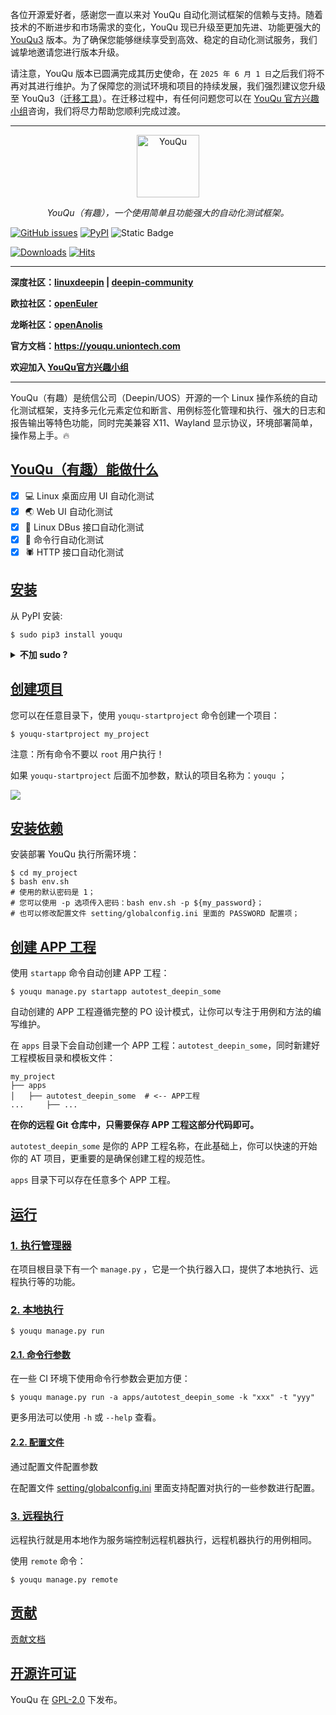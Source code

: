 各位开源爱好者，感谢您一直以来对 YouQu 自动化测试框架的信赖与支持。随着技术的不断进步和市场需求的变化，YouQu 现已升级至更加先进、功能更强大的 [YouQu3](https://youqu.uniontech.com/) 版本。为了确保您能够继续享受到高效、稳定的自动化测试服务，我们诚挚地邀请您进行版本升级。

请注意，YouQu 版本已圆满完成其历史使命，在 `2025 年 6 月 1 日`之后我们将不再对其进行维护。为了保障您的测试环境和项目的持续发展，我们强烈建议您升级至 YouQu3（[迁移工具](https://gitee.com/deepin-autotest/youqu2-transfer-youqu3)）。在迁移过程中，有任何问题您可以在 [YouQu 官方兴趣小组](https://youqu.uniontech.com/SIG.html)咨询，我们将尽力帮助您顺利完成过渡。

------------------------------------

<p align="center">
  <a href="https://linuxdeepin.github.io/youqu">
    <img src="./docs/assets/logo.png" width="100" alt="YouQu">
  </a>
</p>
<p align="center">
    <em>YouQu（有趣），一个使用简单且功能强大的自动化测试框架。</em>
</p>




[![GitHub issues](https://img.shields.io/github/issues/linuxdeepin/youqu?color=%23F79431)](https://github.com/linuxdeepin/youqu/issues)
[![PyPI](https://img.shields.io/pypi/v/youqu?style=flat&logo=github&link=https%3A%2F%2Fpypi.org%2Fproject%2Fyouqu%2F&color=%23F79431)](https://pypi.org/project/youqu/)
![Static Badge](https://img.shields.io/badge/UOS%2FDeepin/openEuler/openAnolis-Platform?style=flat&label=OS&color=%23F79431)

[![Downloads](https://static.pepy.tech/badge/youqu)](https://pepy.tech/project/youqu)
[![Hits](https://hits.sh/github.com/linuxdeepin/youqu.svg?style=flat&label=visitors&color=blue)](https://github.com/linuxdeepin/youqu)

---

**深度社区：<a href="https://github.com/linuxdeepin/youqu" target="_blank">linuxdeepin</a> | <a href="https://gitee.com/deepin-community/youqu" target="_blank">deepin-community</a>**

**欧拉社区：<a href="https://gitee.com/src-openeuler/youqu" target="_blank">openEuler</a>**

**龙晰社区：<a href="https://gitee.com/anolis/youqu" target="_blank">openAnolis</a>**

**官方文档：<a href="https://youqu.uniontech.com" target="_blank">https://youqu.uniontech.com</a>**

**欢迎加入 [YouQu官方兴趣小组](https://youqu.uniontech.com/SIG.html)**

---

YouQu（有趣）是统信公司（Deepin/UOS）开源的一个 Linux 操作系统的自动化测试框架，支持多元化元素定位和断言、用例标签化管理和执行、强大的日志和报告输出等特色功能，同时完美兼容 X11、Wayland 显示协议，环境部署简单，操作易上手。🔥

## [YouQu（有趣）能做什么]()

- [x] 💻 Linux 桌面应用 UI 自动化测试
- [x] 🌏 Web UI 自动化测试
- [x] 🚌 Linux DBus 接口自动化测试
- [x] 🚀 命令行自动化测试
- [x] 🕷️ HTTP 接口自动化测试

## [安装]()

从 PyPI 安装:


```shell
$ sudo pip3 install youqu
```

<details> 
    <summary><b>不加 sudo ?</b></summary> 

-----------------------

不加 sudo 也可以：

```shell
pip3 install youqu
```

但可能出现 `youqu-startproject` 命令无法使用；

这是因为不加 `sudo` 时，`youqu-startproject` 命令会生成在 `$HOME/.local/bin` 下，

而此路径可能不在环境变量（`PATH`）中，因此您需要添加环境变量：

```shell
export PATH=$PATH:$HOME/.local/bin
```

-----------------------

</details>


## [创建项目]()

您可以在任意目录下，使用 `youqu-startproject` 命令创建一个项目：

```shell
$ youqu-startproject my_project
```

注意：所有命令不要以 `root` 用户执行！

如果 `youqu-startproject` 后面不加参数，默认的项目名称为：`youqu` ；

![](./docs/assets/install.gif)

## [安装依赖]()

安装部署 YouQu 执行所需环境： 

```shell
$ cd my_project
$ bash env.sh
# 使用的默认密码是 1；
# 您可以使用 -p 选项传入密码：bash env.sh -p ${my_password}；
# 也可以修改配置文件 setting/globalconfig.ini 里面的 PASSWORD 配置项；
```

## [创建 APP 工程]()

使用 `startapp` 命令自动创建 APP 工程：

```shell
$ youqu manage.py startapp autotest_deepin_some
```

自动创建的 APP 工程遵循完整的 PO 设计模式，让你可以专注于用例和方法的编写维护。

在 `apps` 目录下会自动创建一个 APP 工程：`autotest_deepin_some`，同时新建好工程模板目录和模板文件：

```shell
my_project
├── apps
│   ├── autotest_deepin_some  # <-- APP工程
...     ├── ...
```

**在你的远程 Git 仓库中，只需要保存 APP 工程这部分代码即可。**

`autotest_deepin_some` 是你的  APP 工程名称，在此基础上，你可以快速的开始你的 AT 项目，更重要的是确保创建工程的规范性。

`apps` 目录下可以存在任意多个 APP 工程。

[运行]()
-------

### [1. 执行管理器]()

在项目根目录下有一个 `manage.py` ，它是一个执行器入口，提供了本地执行、远程执行等的功能。

### [2. 本地执行]()


```shell
$ youqu manage.py run
```

#### [2.1. 命令行参数]()

在一些 CI 环境下使用命令行参数会更加方便：


```shell
$ youqu manage.py run -a apps/autotest_deepin_some -k "xxx" -t "yyy"
```

更多用法可以使用 `-h` 或 `--help` 查看。

#### [2.2. 配置文件]()

通过配置文件配置参数

在配置文件 [setting/globalconfig.ini](https://github.com/linuxdeepin/youqu/blob/master/setting/globalconfig.ini)  里面支持配置对执行的一些参数进行配置。

### [3. 远程执行]()

远程执行就是用本地作为服务端控制远程机器执行，远程机器执行的用例相同。

使用 `remote` 命令：


```shell
$ youqu manage.py remote
```

## [贡献]()

[贡献文档](https://youqu.uniontech.com/CONTRIBUTING.html) 


## [开源许可证]()

YouQu 在 [GPL-2.0](https://github.com/linuxdeepin/youqu/blob/master/LICENSE) 下发布。
